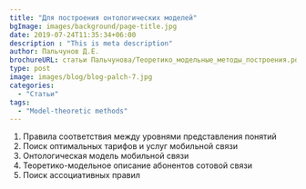```yaml
---
title: "Для построения онтологических моделей"
bgImage: images/background/page-title.jpg
date: 2019-07-24T11:35:34+06:00
description : "This is meta description"
author: Пальчунов Д.Е.
brochureURL: статьи Пальчунова/Теоретико_модельные_методы_построения.pdf
type: post
image: images/blog/blog-palch-7.jpg
categories: 
  - "Статьи"
tags:
  - "Model-theoretic methods"
---
```


1. Правила соответствия между уровнями представления понятий 
2. Поиск оптимальных тарифов и услуг мобильной связи  
3. Онтологическая модель мобильной связи 
4. Теоретико-модельное описание абонентов сотовой связи 
5. Поиск ассоциативных правил
 